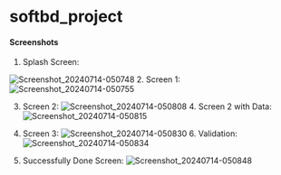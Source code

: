 # softbd_project

#### Screenshots ####
1. Splash Screen:

![Screenshot_20240714-050748](https://github.com/user-attachments/assets/35b3dc44-c9a2-48f9-9b41-a0891dc4d28e) 2. Screen 1: ![Screenshot_20240714-050755](https://github.com/user-attachments/assets/9cc34c12-889a-45c7-9c15-499648764991)

3. Screen 2: ![Screenshot_20240714-050808](https://github.com/user-attachments/assets/876086fe-9962-401b-8c5c-8c24599a69b9) 4. Screen 2 with Data: ![Screenshot_20240714-050815](https://github.com/user-attachments/assets/bd295fe4-94c7-4193-8f80-1b2eb6e25e4c)

5. Screen 3: ![Screenshot_20240714-050830](https://github.com/user-attachments/assets/4694c6b1-f3b7-41d8-8cdb-4925e739da05) 6. Validation: ![Screenshot_20240714-050834](https://github.com/user-attachments/assets/909838bd-689f-4b50-838b-8d5034e0610c)

7. Successfully Done Screen: ![Screenshot_20240714-050848](https://github.com/user-attachments/assets/a603aad8-4c49-40a9-a6c8-e8c643cab8cf)
